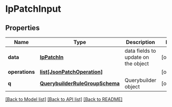 # IpPatchInput

## Properties
Name | Type | Description | Notes
------------ | ------------- | ------------- | -------------
**data** | [**IpPatchIn**](IpPatchIn.md) | data fields to update on the object | [optional] 
**operations** | [**list[JsonPatchOperation]**](JsonPatchOperation.md) |  | [optional] 
**q** | [**QuerybuilderRuleGroupSchema**](QuerybuilderRuleGroupSchema.md) | Querybuilder object | [optional] 

[[Back to Model list]](../README.md#documentation-for-models) [[Back to API list]](../README.md#documentation-for-api-endpoints) [[Back to README]](../README.md)


